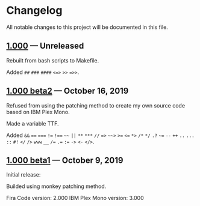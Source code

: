 # Changelog
All notable changes to this project will be documented in this file.

## [1.000] — Unreleased

Rebuilt from bash scripts to Makefile.

Added `##` `###` `####` `<=>` `>>` `=>>`. 

## [1.000 beta2] — October 16, 2019

Refused from using the patching method to create my own source code based on IBM Plex Mono.

Made a variable TTF.

Added `&&` `==` `===` `!=` `!==` `~~` `||` `**` `***` `//` `=>` `~~>` `>=` `<=` `*>` `/*` `*/` `.?` `~=` `--` `++` `..` `...` `::` `#!` `</` `/>` `www` `__` `/=` `.=` `:=` `->` `<-` `</>`.

## [1.000 beta1] — October 9, 2019

Initial release:

Builded using monkey patching method.

Fira Code version: 2.000
IBM Plex Mono version: 3.000

[1.000 beta1]: https://github.com/mishamyrt/Lilex/releases/tag/1.000-beta

[1.000 beta2]: https://github.com/mishamyrt/Lilex/releases/tag/1.000-beta2

[1.000]: https://github.com/mishamyrt/Lilex/compare/1.000-beta2...develop